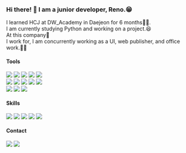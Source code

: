 ### Hi there! 👋 I am a junior developer, Reno.😁 
I learned HCJ at DW_Academy in Daejeon  for 6 months👨‍🏫.<br>
I am currently studying Python and working on a project.😆<br>
At this company🚌<br>
I work for, I am concurrently working as a UI, web publisher, and office work.👨‍💻




<h4>Tools</h4>

<img src="https://img.shields.io/badge/VS Code-3F0099?style=flat-square&logo=visualstudiocode&logoColor=white"/> <img src="https://img.shields.io/badge/NotePad++-ABF200?style=flat-square&logo=notepad-plus-plus&logoColor=white"/> <img src="https://img.shields.io/badge/mySQL-B2CCFF?style=flat-square&logo=mysql&logoColor=white"/> <img src="https://img.shields.io/badge/Linux-CC3D3D?style=flat-square&logo=Linux&logoColor=white"/> <img src="https://img.shields.io/badge/Ubuntu-FF0000?style=flat-square&logo=ubuntu&logoColor=white"/>   <br> <img src="https://img.shields.io/badge/Adobe CC-CC3D3D?style=flat-square&logo=adobe&logoColor=white"/> <img src="https://img.shields.io/badge/Photoshop-4374D9?style=flat-square&logo=adobe&logoColor=white"/> <img src="https://img.shields.io/badge/illustrator-F2CB61?style=flat-square&logo=adobe&logoColor=white"/> <img src="https://img.shields.io/badge/Premiere Pro-2A0066?style=flat-square&logo=adobe&logoColor=white"/> <img src="https://img.shields.io/badge/Davinchi Resolve-D9418C?style=flat-square&logo=blackmagicdesign&logoColor=white"/> <br> <img src="https://img.shields.io/badge/Powerpoint-980000?style=flat-square&logo=microsoft&logoColor=white"/> <img src="https://img.shields.io/badge/Excel-22741C?style=flat-square&logo=microsoft&logoColor=white"/> <img src="https://img.shields.io/badge/Word-002266?style=flat-square&logo=microsoft&logoColor=white"/>

<h4>Skills</h4>

<img src="https://img.shields.io/badge/html5-002266?style=flat-square&logo=html&logoColor=white"/> <img src="https://img.shields.io/badge/css3-980000?style=flat-square&logo=css&logoColor=white"/> <img src="https://img.shields.io/badge/JavaScript-CCA63D?style=flat-square&logo=javascript&logoColor=white"/>
<img src="https://img.shields.io/badge/PHP7-4374D9?style=flat-square&logo=php&logoColor=white"/> <img src="https://img.shields.io/badge/Python-BDBDBD?style=flat-square&logo=python&logoColor=white"/>

<h4>Contact</h4>

<a href="mailto:renovatio2104@naver.com"><img src="https://img.shields.io/badge/renovatio2104@naver.com-2F9D27?style=flat-square&logo=naver&logoColor=white"/></a>
<img src="https://img.shields.io/badge/Kakao-reno2104-FFE400?style=flat-square&logo=kakao&logoColor=black"/>


<!--
**reno2104/reno2104** is a ✨ _special_ ✨ repository because its `README.md` (this file) appears on your GitHub profile.

Here are some ideas to get you started:

- 🔭 I’m currently working on ...
- 🌱 I’m currently learning ...
- 👯 I’m looking to collaborate on ...
- 🤔 I’m looking for help with ...
- 💬 Ask me about ...
- 📫 How to reach me: ...
- 😄 Pronouns: ...
- ⚡ Fun fact: ...
-->
